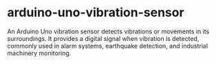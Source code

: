 # arduino-uno-vibration-sensor
An Arduino Uno vibration sensor detects vibrations or movements in its surroundings. It provides a digital signal when vibration is detected, commonly used in alarm systems, earthquake detection, and industrial machinery monitoring.
